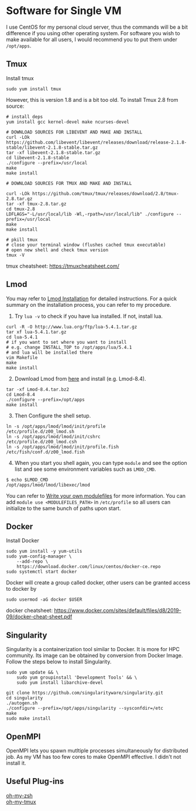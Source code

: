 # Software for Single VM

I use CentOS for my personal cloud server, thus the commands will be a bit difference if you using other operating system. For software you wish to make available for all users, I would recommend you to put them under `/opt/apps`.

## Tmux

Install tmux

```shell
sudo yum install tmux
```

However, this is version 1.8 and is a bit too old. To install Tmux 2.8 from source:

```shell
# install deps
yum install gcc kernel-devel make ncurses-devel

# DOWNLOAD SOURCES FOR LIBEVENT AND MAKE AND INSTALL
curl -LOk https://github.com/libevent/libevent/releases/download/release-2.1.8-stable/libevent-2.1.8-stable.tar.gz
tar -xf libevent-2.1.8-stable.tar.gz
cd libevent-2.1.8-stable
./configure --prefix=/usr/local
make
make install

# DOWNLOAD SOURCES FOR TMUX AND MAKE AND INSTALL

curl -LOk https://github.com/tmux/tmux/releases/download/2.8/tmux-2.8.tar.gz
tar -xf tmux-2.8.tar.gz
cd tmux-2.8
LDFLAGS="-L/usr/local/lib -Wl,-rpath=/usr/local/lib" ./configure --prefix=/usr/local
make
make install

# pkill tmux
# close your terminal window (flushes cached tmux executable)
# open new shell and check tmux version
tmux -V
```

tmux cheatsheet: https://tmuxcheatsheet.com/

## Lmod

You may refer to [Lmod Installation](https://lmod.readthedocs.io/en/latest/030_installing.html) for detailed instructions. For a quick summary on the installation process, you can refer to my procedure.

1. Try `lua -v` to check if you have lua installed. If not, install lua.

```shell
curl -R -O http://www.lua.org/ftp/lua-5.4.1.tar.gz
tar xf lua-5.4.1.tar.gz
cd lua-5.4.1
# if you want to set where you want to install
# e.g. change INSTALL_TOP to /opt/apps/lua/5.4.1
# and lua will be installed there
vim Makefile
make
make install
```

2. Download Lmod from [here](https://sourceforge.net/projects/lmod/files/) and install (e.g. Lmod-8.4).

```shell
tar -xf Lmod-8.4.tar.bz2
cd Lmod-8.4
./configure --prefix=/opt/apps
make install
```

3. Then Configure the shell setup.

```
ln -s /opt/apps/lmod/lmod/init/profile        /etc/profile.d/z00_lmod.sh
ln -s /opt/apps/lmod/lmod/init/cshrc          /etc/profile.d/z00_lmod.csh
ln -s /opt/apps/lmod/lmod/init/profile.fish   /etc/fish/conf.d/z00_lmod.fish
```

4. When you start you shell again, you can type `module` and see the option list and see some environment variables such as `LMOD_CMD`.

```
$ echo $LMOD_CMD
/opt/apps/lmod/lmod/libexec/lmod
```

You can refer to [Write your own modulefiles](https://lmod.readthedocs.io/en/latest/020_advanced.html) for more information. You can add `module use <MODULEFILES_PATH>` in `/etc/profile` so all users can initialize to the same bunch of paths upon start.

## Docker

Install Docker

```shell
sudo yum install -y yum-utils
sudo yum-config-manager \
    --add-repo \
    https://download.docker.com/linux/centos/docker-ce.repo
sudo systemctl start docker
```

Docker will create a group called docker, other users can be granted access to docker by

```shell
sudo usermod -aG docker $USER
```

docker cheatsheet: https://www.docker.com/sites/default/files/d8/2019-09/docker-cheat-sheet.pdf

## Singularity

Singularity is a containerization tool similar to Docker. It is more for HPC community. Its image can be obtained by conversion from Docker Image. Follow the steps below to install Singularity.

```shell
sudo yum update && \
    sudo yum groupinstall 'Development Tools' && \
    sudo yum install libarchive-devel

git clone https://github.com/singularityware/singularity.git
cd singularity
./autogen.sh
./configure --prefix=/opt/apps/singularity --sysconfdir=/etc
make
sudo make install

```

## OpenMPI

OpenMPI lets you spawn mutltiple processes simultaneously for distributed job. As my VM has too few cores to make OpenMPI effective. I didn't not install it.

## Useful Plug-ins

[oh-my-zsh](https://github.com/ohmyzsh/ohmyzsh)  
[oh-my-tmux](https://github.com/gpakosz/.tmux)
